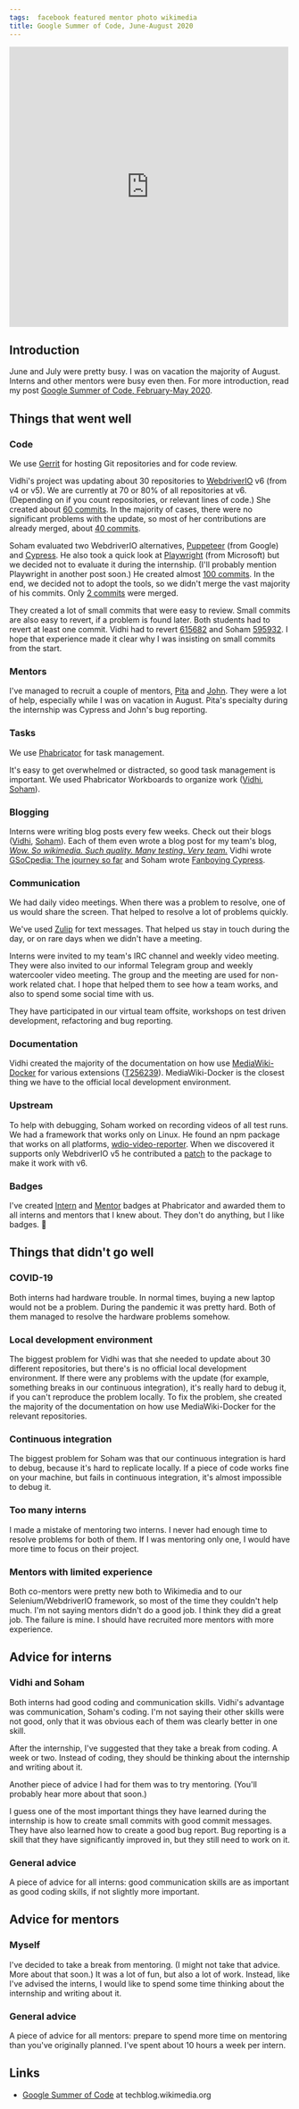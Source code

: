```yaml
---
tags:  facebook featured mentor photo wikimedia
title: Google Summer of Code, June-August 2020
---
```

<iframe src="https://www.facebook.com/plugins/post.php?href=https%3A%2F%2Fwww.facebook.com%2Fphoto.php%3Ffbid%3D10158432619367290%26set%3Da.10158432619277290%26type%3D3&width=500" width="500" height="502" style="border:none;overflow:hidden" scrolling="no" frameborder="0" allowTransparency="true" allow="encrypted-media"></iframe>

## Introduction

June and July were pretty busy. I was on vacation the majority of August. Interns and other mentors were busy even then. For more introduction, read my post [Google Summer of Code, February-May 2020](/gsoc-june-august-2020).

## Things that went well

### Code

We use [Gerrit](https://en.wikipedia.org/wiki/Gerrit_(software)) for hosting Git repositories and for code review.

Vidhi's project was updating about 30 repositories to [WebdriverIO](https://webdriver.io/) v6 (from v4 or v5). We are currently at 70 or 80% of all repositories at v6. (Depending on if you count repositories, or relevant lines of code.) She created about [60 commits](https://gerrit.wikimedia.org/r/q/owner:vidhimody6%2540gmail.com). In the majority of cases, there were no significant problems with the update, so most of her contributions are already merged, about [40 commits](https://gerrit.wikimedia.org/r/q/owner:vidhimody6%2540gmail.com+is:merged).

Soham evaluated two WebdriverIO alternatives, [Puppeteer](https://developers.google.com/web/tools/puppeteer/) (from Google) and [Cypress](https://www.cypress.io/). He also took a quick look at [Playwright](https://playwright.dev/) (from Microsoft) but we decided not to evaluate it during the internship. (I'll probably mention Playwright in another post soon.) He created almost [100 commits](https://gerrit.wikimedia.org/r/q/owner:soham.parekh1998%2540gmail.com). In the end, we decided not to adopt the tools, so we didn't merge the vast majority of his commits. Only [2 commits](https://gerrit.wikimedia.org/r/q/owner:soham.parekh1998%2540gmail.com+is:merged) were merged.

They created a lot of small commits that were easy to review. Small commits are also easy to revert, if a problem is found later. Both students had to revert at least one commit. Vidhi had to revert [615682](https://gerrit.wikimedia.org/r/c/mediawiki/extensions/MobileFrontend/+/615682) and Soham [595932](https://gerrit.wikimedia.org/r/c/mediawiki/core/+/595932). I hope that experience made it clear why I was insisting on small commits from the start.

### Mentors

I've managed to recruit a couple of mentors, [Pita](https://www.mediawiki.org/wiki/User:JPita_(WMF)) and [John](https://www.mediawiki.org/wiki/User:JBolorinos_(WMF)). They were a lot of help, especially while I was on vacation in August. Pita's specialty during the internship was Cypress and John's bug reporting.

### Tasks

We use [Phabricator](https://en.wikipedia.org/wiki/Phabricator) for task management.

It's easy to get overwhelmed or distracted, so good task management is important. We used Phabricator Workboards to organize work ([Vidhi](https://phabricator.wikimedia.org/tag/user-vidhi-mody/), [Soham](https://phabricator.wikimedia.org/tag/user-soham/)).

### Blogging

Interns were writing blog posts every few weeks. Check out their blogs ([Vidhi](https://vidhi-mody.netlify.app/blog/), [Soham](https://www.sohamp.dev/blog/)). Each of them even wrote a blog post for my team's blog, [*Wow. So wikimedia. Such quality. Many testing. Very team.*](https://phabricator.wikimedia.org/phame/blog/view/21/) Vidhi wrote [GSoCpedia: The journey so far](https://phabricator.wikimedia.org/phame/post/view/201/gsocpedia_the_journey_so_far/) and Soham wrote [Fanboying Cypress](https://phabricator.wikimedia.org/phame/post/view/202/fanboying_cypress/).

### Communication

We had daily video meetings. When there was a problem to resolve, one of us would share the screen. That helped to resolve a lot of problems quickly.

We've used [Zulip](https://en.wikipedia.org/wiki/Zulip) for text messages. That helped us stay in touch during the day, or on rare days when we didn't have a meeting.

Interns were invited to my team's IRC channel and weekly video meeting. They were also invited to our informal Telegram group and weekly watercooler video meeting. The group and the meeting are used for non-work related chat. I hope that helped them to see how a team works, and also to spend some social time with us.

They have participated in our virtual team offsite, workshops on test driven development, refactoring and bug reporting.

### Documentation

Vidhi created the majority of the documentation on how use [MediaWiki-Docker](https://www.mediawiki.org/wiki/MediaWiki-Docker) for various extensions ([T256239](https://phabricator.wikimedia.org/T256239)). MediaWiki-Docker is the closest thing we have to the official local development environment.

### Upstream

To help with debugging, Soham worked on recording videos of all test runs. We had a framework that works only on Linux. He found an npm package that works on all platforms, [wdio-video-reporter](https://www.npmjs.com/package/wdio-video-reporter). When we discovered it supports only WebdriverIO v5 he contributed a [patch](https://github.com/presidenten/wdio-video-reporter/pull/44) to the package to make it work with v6.

### Badges

I've created [Intern](https://phabricator.wikimedia.org/badges/view/16/) and [Mentor](https://phabricator.wikimedia.org/badges/view/18/) badges at Phabricator and awarded them to all interns and mentors that I knew about. They don't do anything, but I like badges. 🏅

## Things that didn't go well

### COVID-19

Both interns had hardware trouble. In normal times, buying a new laptop would not be a problem. During the pandemic it was pretty hard. Both of them managed to resolve the hardware problems somehow.

### Local development environment

The biggest problem for Vidhi was that she needed to update about 30 different repositories, but there's is no official local development environment. If there were any problems with the update (for example, something breaks in our continuous integration), it's really hard to debug it, if you can't reproduce the problem locally. To fix the problem, she created the majority of the documentation on how use MediaWiki-Docker for the relevant repositories.

### Continuous integration

The biggest problem for Soham was that our continuous integration is hard to debug, because it's hard to replicate locally. If a piece of code works fine on your machine, but fails in continuous integration, it's almost impossible to debug it.

### Too many interns

I made a mistake of mentoring two interns. I never had enough time to resolve problems for both of them. If I was mentoring only one, I would have more time to focus on their project.

### Mentors with limited experience

Both co-mentors were pretty new both to Wikimedia and to our Selenium/WebdriverIO framework, so most of the time they couldn't help much. I'm not saying mentors didn't do a good job. I think they did a great job. The failure is mine. I should have recruited more mentors with more experience.

## Advice for interns

### Vidhi and Soham

Both interns had good coding and communication skills. Vidhi's advantage was communication, Soham's coding. I'm not saying their other skills were not good, only that it was obvious each of them was clearly better in one skill.

After the internship, I've suggested that they take a break from coding. A week or two. Instead of coding, they should be thinking about the internship and writing about it.

Another piece of advice I had for them was to try mentoring. (You'll probably hear more about that soon.)

I guess one of the most important things they have learned during the internship is how to create small commits with good commit messages. They have also learned how to create a good bug report. Bug reporting is a skill that they have significantly improved in, but they still need to work on it.

### General advice

A piece of advice for all interns: good communication skills are as important as good coding skills, if not slightly more important.

## Advice for mentors

### Myself

I've decided to take a break from mentoring. (I might not take that advice. More about that soon.) It was a lot of fun, but also a lot of work. Instead, like I've advised the interns, I would like to spend some time thinking about the internship and writing about it.

### General advice

A piece of advice for all mentors: prepare to spend more time on mentoring than you've originally planned. I've spent about 10 hours a week per intern.

## Links

- [Google Summer of Code](https://techblog.wikimedia.org/2020/09/15/celebrating-free-and-open-source-software-with-google-summer-of-code-and-outreachy/) at techblog.wikimedia.org